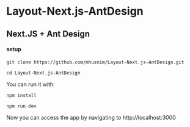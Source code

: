 # Layout-Next.js-AntDesign

## Next.JS + Ant Design

#### setup

```
git clone https://github.com/mhusnim/Layout-Next.js-AntDesign.git

cd Layout-Next.js-AntDesign
```
You can run it with:
```
npm install

npm run dev
```

Now you can access the app by navigating to http://localhost:3000

